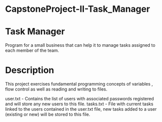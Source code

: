 # CapstoneProject-II-Task_Manager
# Task Manager

Program for a small business that can help it to manage tasks assigned to each member of the team.

# Description

This project exercises fundamental programming concepts of variables , flow control as well as reading and writing to files.

user.txt - Contains the list of users with associated passwords registered and will store any new users to this file.
tasks.txt - File with current tasks linked to the users contained in the user.txt file, new tasks added to a user (existing or new) will be stored to this file.
